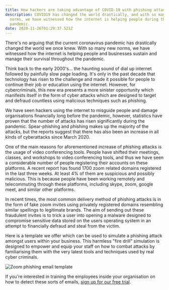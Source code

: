 ```yaml
---
title: How hackers are taking advantage of COVID-19 with phishing attacks
description: COVID19 has changed the world drastically, and with so many new
  norms, we have witnessed how the internet is helping people during this
  pandemic.
date: 2020-11-26T01:29:37.521Z
---
```


There's no arguing that the current coronavirus pandemic has drastically changed the world we once knew. With so many new norms, we have witnessed how the internet is helping people and businesses sustain and manage their survival throughout the pandemic.

Think back to the early 2000's... the haunting sound of dial up internet followed by painfully slow page loading. It's only in the past decade that technology has risen to the challenge and made it possible for people to continue their job or education using the internet. However, for cybercriminals, this new era presents a more sinister opportunity which manifests itself in the form of cyber attacks which are designed to target and defraud countless using malicious techniques such as phishing.

We have seen hackers using the internet to misguide people and damage organisations financially long before the pandemic, however, statistics have proven that the number of attacks has risen significantly during the pandemic. Spear-phishing and phishing makes up the majority of the attacks, but the reports suggest that there has also been an increase in all kinds of cyberattacks since March 2020.

One of the main reasons for aforementioned increase of phishing attacks is the usage of video conferencing tools. People have shifted their meetings, classes, and workshops to video conferencing tools, and thus we have seen a considerable number of people registering their accounts on these platforms. A recent report has found 1700 zoom related domains registered in the last three weeks. At least 4% of them are suspicious and possibly malicious. This is because people have been working remotely and telecommuting through these platforms, including skype, zoom, google meet, and similar other platforms.

In recent times, the most common delivery method of phishing attacks is in the form of fake zoom invites using privately registered domains resembling similar spellings to legitimate brands. The aim of sending out these fraudulent invites is to trick a user into opening a malware designed to compromise sensitive data stored on the users operating system in an attempt to financially defraud and steal from the victim.

Here is a template we offer which can be used to simulate a phishing attack amongst users within your business. This harmless "fire drill" simulation is designed to empower and equip your staff on how to combat attacks by familiarising them with the very latest tools and techniques used by real cyber criminals.

![Zoom phishing email template](/assets/images/posts/step-2.png 'Create a zoom phishing email training test with fished.com.au')

If you're interested in training the employees inside your organisation on how to detect these sorts of emails, [sign up for our free trial](https://jaymcmullen.typeform.com/to/XSTtP407).

